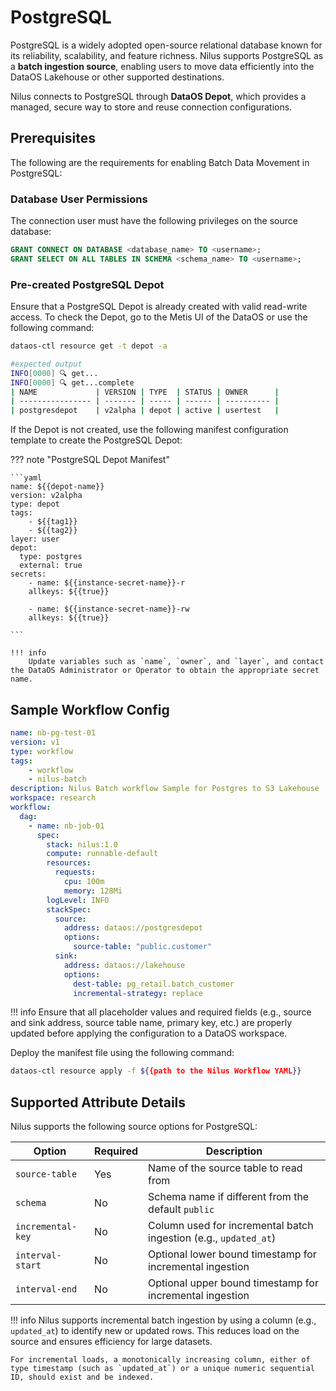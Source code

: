 # PostgreSQL

PostgreSQL is a widely adopted open-source relational database known for its reliability, scalability, and feature richness. Nilus supports PostgreSQL as a **batch ingestion source**, enabling users to move data efficiently into the DataOS Lakehouse or other supported destinations.

Nilus connects to PostgreSQL through **DataOS Depot**, which provides a managed, secure way to store and reuse connection configurations.

## Prerequisites

The following are the requirements for enabling Batch Data Movement in PostgreSQL:

### **Database User Permissions**

The connection user must have the following privileges on the source database:

```sql
GRANT CONNECT ON DATABASE <database_name> TO <username>;
GRANT SELECT ON ALL TABLES IN SCHEMA <schema_name> TO <username>;
```

### **Pre-created PostgreSQL Depot**

Ensure that a PostgreSQL Depot is already created with valid read-write access. To check the Depot, go to the Metis UI of the DataOS or use the following command:

```bash
dataos-ctl resource get -t depot -a

#expected output
INFO[0000] 🔍 get...
INFO[0000] 🔍 get...complete
| NAME             | VERSION | TYPE  | STATUS | OWNER      |
| ---------------- | ------- | ----- | ------ | ---------- |
| postgresdepot    | v2alpha | depot | active | usertest   |
```

If the Depot is not created, use the following manifest configuration template to create the PostgreSQL Depot:

??? note "PostgreSQL Depot Manifest"

    ```yaml
    name: ${{depot-name}}
    version: v2alpha
    type: depot
    tags:
        - ${{tag1}}
        - ${{tag2}}
    layer: user
    depot:
      type: postgres
      external: true
    secrets:
        - name: ${{instance-secret-name}}-r
        allkeys: ${{true}}

        - name: ${{instance-secret-name}}-rw
        allkeys: ${{true}}
            
    ```

    !!! info
        Update variables such as `name`, `owner`, and `layer`, and contact the DataOS Administrator or Operator to obtain the appropriate secret name.




## Sample Workflow Config 

```yaml
name: nb-pg-test-01
version: v1
type: workflow
tags:
    - workflow
    - nilus-batch
description: Nilus Batch workflow Sample for Postgres to S3 Lakehouse
workspace: research
workflow:
  dag:
    - name: nb-job-01
      spec:
        stack: nilus:1.0
        compute: runnable-default
        resources:
          requests:
            cpu: 100m
            memory: 128Mi
        logLevel: INFO
        stackSpec:
          source:
            address: dataos://postgresdepot
            options:
              source-table: "public.customer"
          sink:
            address: dataos://lakehouse
            options:
              dest-table: pg_retail.batch_customer
              incremental-strategy: replace
```

!!! info
    Ensure that all placeholder values and required fields (e.g., source and sink address, source table name, primary key, etc.) are properly updated before applying the configuration to a DataOS workspace.

Deploy the manifest file using the following command:

```bash
dataos-ctl resource apply -f ${{path to the Nilus Workflow YAML}}
```

## Supported Attribute Details 

Nilus supports the following source options for PostgreSQL:

| Option            | Required | Description                                                      |
| ----------------- | -------- | ---------------------------------------------------------------- |
| `source-table`    | Yes      | Name of the source table to read from                            |
| `schema`          | No       | Schema name if different from the default `public`               |
| `incremental-key` | No       | Column used for incremental batch ingestion (e.g., `updated_at`) |
| `interval-start`  | No       | Optional lower bound timestamp for incremental ingestion         |
| `interval-end`    | No       | Optional upper bound timestamp for incremental ingestion         |

!!! info
    Nilus supports incremental batch ingestion by using a column (e.g., `updated_at`) to identify new or updated rows. This reduces load on the source and ensures efficiency for large datasets.

    For incremental loads, a monotonically increasing column, either of type timestamp (such as `updated_at`) or a unique numeric sequential ID, should exist and be indexed.

